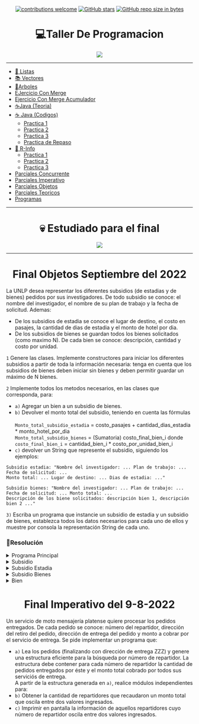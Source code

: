 <div align="center">

[![contributions welcome](https://img.shields.io/badge/contributions-welcome-brightgreen.svg?style=flat)](https://github.com/Nomadiix/Taller-de-Programacion)
[![GitHub stars](https://img.shields.io/github/stars/Nomadiix/Taller-de-Programacion)](https://github.com/FabianMartinez1234567/Taller-de-Programacion/stargazers/)
[![GitHub repo size in bytes](https://img.shields.io/github/repo-size/Nomadiix/Taller-de-Programacion)](https://github.com/Nomadiix/Taller-de-Programacion)
 </div>

<h1 align="center"> 💻Taller De Programacion  </h1>
<div align="center">
  <img src="https://media.giphy.com/media/tJqyalvo9ahykfykAj/giphy.gif"/>
 </div>

---


- [🧾 Listas ](/Documentos/Listas.md)
- [📚 Vectores ](/Documentos/Vectores.md)
- [🌳Arboles ](/Documentos/Arboles.md)
- [EJercicio Con Merge](https://github.com/Fabian-Martinez1/Taller-de-Programacion/blob/main/Pascal/Semana_3/11.pas)
- [Ejercicio Con Merge Acumulador](https://github.com/Fabian-Martinez1/Taller-de-Programacion/blob/main/Pascal/Semana_3/12.pas)
- [☕Java (Teoria) ](/Documentos/Java.md)
- [☕  Java (Codigos)](/Documentos/Java2.md)
  - [Practica 1 ](/Documentos/Java_Practica1.md)
  - [Practica 2 ](/Documentos/Java_Practica2.md)
  - [Practica 3 ](/Documentos/Java_Practica3.md)
  - [Practica de Repaso ](/Documentos/Java_Practica4.md)
- [🤖 R-Info ](/Documentos/RInfo.md)
  - [Practica 1 ](/Documentos/Rinfo_Practica1.md)
  - [Practica 2 ](/Documentos/Rinfo_Practica2.md)
  - [Practica 3 ](/Documentos/Rinfo_Practica3.md)
- [Parciales Concurrente](/Documentos/ParcialesConcurrente.md)
- [Parciales Imperativo](/Documentos/ParcialesImperativo.md)
- [Parciales Objetos](/Documentos/ParcialesObjetos.md)
- [Parciales Teoricos](/Documentos/Teoria.md)
- [Programas](/Documentos/programas.md)
 
---

<div align="center">

  # 💀 Estudiado para el final

  <img src="https://media.giphy.com/media/6i6DHjicGKMMHzws2a/giphy.gif"/>
</div>


---

<h1 align="center"> Final Objetos Septiembre del 2022</h1>

La UNLP desea representar los diferentes subsidios (de estadias y de bienes) pedidos por sus investigadores. De todo subsidio se conoce: el nombre del investigador, el nombre de su plan de trabajo y la fecha de solicitud. Ademas:

- De los subsidios de estadia se conoce el lugar de destino, el costo en pasajes, la cantidad de dias de estadia y el monto de hotel por dia.
- De los subsidios de bienes se guardan todos los bienes solicitados (como maximo N). De cada bien se conoce: descripción, cantidad y costo por unidad.

`1` Genere las clases. Implemente constructores para iniciar los diferentes subsidios a partir de toda la información necesaria: tenga en cuenta que los subsidios de bienes deben iniciar sin bienes y deben permitir guardar un máximo de N bienes.

`2` Implemente todos los metodos necesarios, en las clases que corresponda, para:

- `a)` Agregar un bien a un subsidio de bienes.
- `b)` Devolver el monto total del subsidio, teniendo en cuenta las fórmulas 
  <br><br>
  `Monto_total_subsidio_estadia` = costo_pasajes + cantidad_dias_estadia * monto_hotel_por_dia <br>
  `Monto_total_subsidio_bienes` =  (Sumatoria) costo_final_bien_i donde <br>
  `costo_final_bien_i` = cantidad_bien_i * costo_por_unidad_bien_i
- `c)` devolver un String que represente el subsidio, siguiendo los ejemplos:

```
Subsidio estadia: "Nombre del investigador: ... Plan de trabajo: ... 
Fecha de solicitud: ... 
Monto total: ... Lugar de destino: ... Dias de estadia: ..."
```

```
Subsidio bienes: "Nombre del investigador: ... Plan de trabajo: ...
Fecha de solicitud: ... Monto total: ...
Descripción de los biene solicitados: descripción bien 1, descripción bien 2 ..."
```

`3)` Escriba un programa que instancie un subsidio de estadia y un subsidio de bienes, establezca todos los datos necesarios para cada uno de ellos y muestre por consola la representación String de cada uno.


### 📝Resolución


<details> <summary>Programa Principal</summary>

```java

```

</details>

<details> <summary>Subsidio</summary>

```java
public class abstract Subsidio{
  private String nombreInv;
  private String nombrePlan;
  private String fecha;

  public Subsidio(String nombreInv, String nombrePlan, String fecha){
    this.nombreInv = nombreInv;
    this.nombrePlan = nombrePlan;
    this.fecha = fecha;
  }
  public abstract double devolverMonto();
}
```

</details>

<details> <summary>Subsidio Estadia</summary>

```java
public class SubsidioEstadia extends Subsidio {
  private String destino;
  private double costoE;
  private Integer cantDias;
  private double diaHotel;
  
  public SubsidioEstadia(String destino, double costoE, Integer cantDias, double diaHotel, String nombreInv, String nombrePlan, String fecha){
      super(nombreInv, nombrePlan, fecha);
      this.destino = destino;
      this.costoE = costoE;
      this.cantDias = cantDias;
      this.diaHotel = diaHotel;
    }

  public double devolverMonto(){
    return this.costoE + (this.cantDias * this.diaHotel)
  }

}
```

</details>

<details> <summary>Subsidio Bienes</summary>

```java
public class SubsidioBienes extends Subsidio{
  private Bien[] bienes;
  private Integer dimF;
  private Integer dimL;

  public SubsidioBienes(Integer N,String nombreInv, String nombrePlan, String fecha ){
    super(nombreInv, nombrePlan, fecha);
    this.dimF = N;
    for (int i = 0; i < N; i++){
      this.bienes[i]=null
    }
    this.dimL = 0;
  }
  public void agregarBien(Bien bien){
    this.bienes[this.dimL] = bien;
    this.dimL++;
  }
  public double devolverMonto(){
    double total = 0;
    for (int i = 0; i < this.dimL; i++){
      total += this.bienes[i].costoFinal();
    }
    return total;
  }
}
```

</details>

<details> <summary>Bien</summary>

```java
public class Bien {
  private String descripcion;
  private Integer cantidad;
  private double costoU;

  public Bien(String descripcion, Integer cantidad, double costoU){
    this.descripcion = descripcion;
    this.cantidad = cantidad;
    this.costoU = costoU;
  }

  public double costoFinal(){
    return this.cantidad * this.costoU;
  }
}
```

</details>



<h1 align="center"> Final Imperativo del 9-8-2022</h1>

Un servicio de moto mensajería platense quiere procesar los pedidos entregados. 
De cada pedido se conoce: número del repartidor, dirección del retiro del pedido, dirección de entrega del pedido y monto a cobrar por el servicio de entrega. Se pide implementar un programa que:

- `a)` Lea los pedidos (finalizando con dirección de entrega ZZZ) y genere una estructura eficiente para la búsqueda por número de repartidor. La estructura debe contener para cada número de repartidor la cantidad de pedidos entregados por éste y el monto total cobrado por todos sus serviciós de entrega. <br>
A partir de la estructura generada en `a)`, realice módulos independientes para:
- `b)` Obtener la cantidad de repartidores que recaudaron un monto total que oscila entre dos valores ingresados.
- `c)` Imprimir en pantalla la información de aquellos repartidores cuyo número de repartidor oscila entre dos valores ingresados.